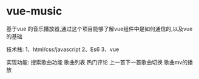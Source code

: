 # vue-music
基于vue 的音乐播放器,通过这个项目能够了解vue组件中是如何通信的,以及vue的基础

技术栈:
1、html/css/javascript
2、Es6
3、vue

实现功能:
搜索歌曲功能
歌曲列表
热门评论
上一首下一首歌曲切换
歌曲mv的播放
